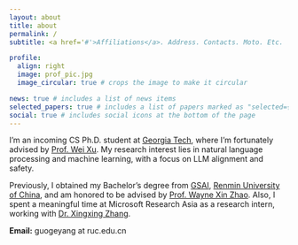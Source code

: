 ```yaml
---
layout: about
title: about
permalink: /
subtitle: <a href='#'>Affiliations</a>. Address. Contacts. Moto. Etc.

profile:
  align: right
  image: prof_pic.jpg
  image_circular: true # crops the image to make it circular

news: true # includes a list of news items
selected_papers: true # includes a list of papers marked as "selected={true}"
social: true # includes social icons at the bottom of the page
---
```



I’m an incoming CS Ph.D. student at [Georgia Tech](https://www.cc.gatech.edu/degree-programs/phd-computer-science), where I’m fortunately advised by [Prof. Wei Xu](https://cocoxu.github.io).
My research interest lies in natural language processing and machine learning, with a focus on LLM alignment and safety.

Previously, I obtained my Bachelor’s degree from [GSAI](http://ai.ruc.edu.cn), [Renmin University of China](https://www.ruc.edu.cn), and am honored to be advised by [Prof. Wayne Xin Zhao](https://scholar.google.com/citations?user=JNhNacoAAAAJ).
Also, I spent a meaningful time at Microsoft Research Asia as a research intern, working with [Dr. Xingxing Zhang](https://xingxingzhang.github.io).


**Email:** guogeyang at ruc.edu.cn
